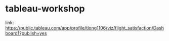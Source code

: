 # tableau-workshop

link: https://public.tableau.com/app/profile/tlong1106/viz/flight_satisfaction/Dashboard1?publish=yes